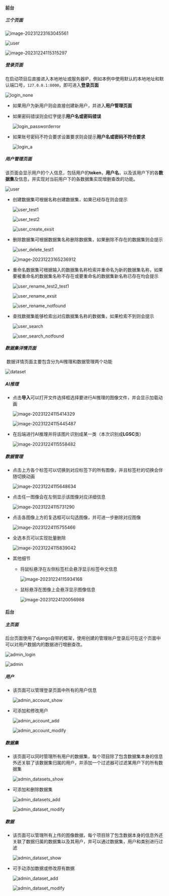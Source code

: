 #### 前台

##### 三个页面

![image-20231223163045561](pic\login.jpg)

![user](pic\user.jpg)

![image-20231224115315297](D:\OCSIP\doc\pic\dataset_main_.png)

##### 登录页面

​		在启动项目后直接进入本地地址或服务器IP，例如本例中使用默认的本地地址和默认端口号，`127.0.0.1:8000`，即可进入**登录页面**

![login_none](pic\login_none.jpg)

- 如果用户为新用户则会直接创建新用户，并进入**用户管理页面**

- 如果密码错误则会红字提示**用户名或密码错误**

  ![login_passworderror](pic\login_passworderror.jpg)

- 如果账号密码不符合要求设置要求则会提示**用户名或密码不符合要求**

  ![login_a](pic\login_a.jpg)

##### 用户管理页面

​		该页面会显示用户的个人信息，包括用户的**token**，**用户名**，以及该用户下的各**数据集**及信息，并实现对当前用户下的各数据集实现增删查改的功能。

![user](pic\user.jpg)

- 创建数据集可根据名称创建数据集，如果已经存在则会提示

  ![user_test1](pic\user_test1.jpg)

  ![user_test2](pic\user_test2.jpg)

  ![user_create_exsit](pic\user_create_exsit.jpg)

- 删除数据集可根据数据集名称删除数据集，如果删除不存在的数据集则会提示

  ![user_delete_test1](pic\user_delete_test1.jpg)

  ![image-20231223165236912](C:\Users\wxy43\AppData\Roaming\Typora\typora-user-images\image-20231223165236912.png)

- 重命名数据集可根据输入的数据集名称检索并重命名为新的数据集名称，如果要被重命名的数据集名称不存在或要重命名的数据集新名称已存在均会提示

  ![user_rename_test2_test1](pic\user_rename_test2_test1.jpg)

  ![user_rename_exsit](pic\user_rename_exsit.jpg)

  ![user_rename_notfound](pic\user_rename_notfound.jpg)

- 查找数据集能够检索出对应数据集名称的数据集，如果检索不到则会提示

  ![user_search](pic\user_search.jpg)

  ![user_search_notfound](pic\user_search_notfound.jpg)

##### 数据集详情页面

​		数据详情页面主要包含分为AI推理和数据管理两个功能

![dataset](pic\dataset_main.png)

##### AI推理

- 点击**导入**可以打开文件选择框选择要进行AI推理的图像文件，并会显示加载动画

  ![image-20231224115414329](D:\OCSIP\doc\pic\dataset_import.png)

  ![image-20231224115445487](D:\OCSIP\doc\pic\dataset_import_loading.png)

- 在后端进行AI推理并将该图片识别成某一类（本次识别成**LGSC**类）

  ![image-20231224115558482](D:\OCSIP\doc\pic\dataset_import_show.png)

##### 数据管理

- 点击上方各个标签可以切换到对应标签下的所有图像，并且标签栏的切换会伴随切换动画

  ![image-20231224115648634](D:\OCSIP\doc\pic\dataset_switch.png)

- 点击任一图像会在左侧显示该图像对应详细信息

  ![image-20231224115731290](D:\OCSIP\doc\pic\dataset_img_info.png)

- 点击各图像上方的复选框可以勾选图像，并可进一步删除对应图像

  ![image-20231224115755466](D:\OCSIP\doc\pic\dataset_checkbox.png)

- 全选本页可以实现批量删除

  ![image-20231224115839042](D:\OCSIP\doc\pic\dataset_delete_all.png)

- 其他细节

  - 将鼠标悬浮在左侧标签栏会悬浮显示标签中文信息

    ![image-20231224115934168](D:\OCSIP\doc\pic\dataset_label_zh.png)
    
  - 鼠标悬浮在图像上会悬浮显示图像信息
  
    ![image-20231224120056988](D:\OCSIP\doc\pic\dataset_label_info.png)

#### 后台

##### 主页面

​		后台页面使用了django自带的框架，使用创建的管理账户登录后可在这个页面中可以对用户数据内的数据进行增删查改。

![admin_login](pic\admin_login.jpg)

![admin](pic\admin.jpg)

##### 用户

- 该页面可以管理登录页面中所有的用户信息

  ![admin_account_show](pic\admin_account_show.jpg)

- 可添加和修改用户

  ![admin_account_add](pic\admin_account_add.jpg)

  ![admin_account_modify](pic\admin_account_modify.jpg)

##### 数据集

- 该页面可以同时管理所有用户的数据集，每个项目除了包含数据集本身的信息外还关联了该数据集归属的用户，并添加一个过滤器可过滤某用户下的所有数据集

  ![admin_datasets_show](pic\admin_datasets_show.jpg)

- 可添加和删除数据集

  ![admin_datasets_add](pic\admin_datasets_add.jpg)

  ![admin_dataset_modify](pic\admin_dataset_modify.jpg)

##### 数据

- 该页面可以管理所有上传的图像数据，每个项目除了包含数据本身的信息外还关联了数据归属的数据集以及其用户，并可以通过数据集，用户和类别进行过滤

  ![admin_dataset_show](pic\admin_dataset_show.jpg)

- 可手动添加数据或修改原有数据

  ![admin_dataset_add](pic\admin_dataset_add.jpg)

  ![admin_dataset_modify](pic\admin_dataset_modify.jpg)